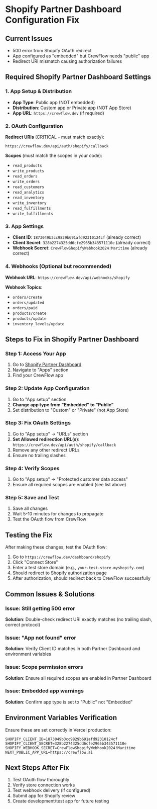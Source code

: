 # Shopify Partner Dashboard Configuration Fix

## Current Issues
- 500 error from Shopify OAuth redirect
- App configured as "embedded" but CrewFlow needs "public" app
- Redirect URI mismatch causing authorization failures

## Required Shopify Partner Dashboard Settings

### 1. App Setup & Distribution
- **App Type**: Public app (NOT embedded)
- **Distribution**: Custom app or Private app (NOT App Store)
- **App URL**: `https://crewflow.dev` (if required)

### 2. OAuth Configuration
**Redirect URIs** (CRITICAL - must match exactly):
```
https://crewflow.dev/api/auth/shopify/callback
```

**Scopes** (must match the scopes in your code):
- `read_products`
- `write_products` 
- `read_orders`
- `write_orders`
- `read_customers`
- `read_analytics`
- `read_inventory`
- `write_inventory`
- `read_fulfillments`
- `write_fulfillments`

### 3. App Settings
- **Client ID**: `1873049b3cc9829b691afd92310124cf` (already correct)
- **Client Secret**: `328b2274325dd6cfe2965b343571110e` (already correct)
- **Webhook Secret**: `CrewFlowShopifyWebhook2024!Maritime` (already correct)

### 4. Webhooks (Optional but recommended)
**Webhook URL**: `https://crewflow.dev/api/webhooks/shopify`

**Webhook Topics**:
- `orders/create`
- `orders/updated`
- `orders/paid`
- `products/create`
- `products/update`
- `inventory_levels/update`

## Steps to Fix in Shopify Partner Dashboard

### Step 1: Access Your App
1. Go to [Shopify Partner Dashboard](https://partners.shopify.com)
2. Navigate to "Apps" section
3. Find your CrewFlow app

### Step 2: Update App Configuration
1. Go to "App setup" section
2. **Change app type from "Embedded" to "Public"**
3. Set distribution to "Custom" or "Private" (not App Store)

### Step 3: Fix OAuth Settings
1. Go to "App setup" → "URLs" section
2. **Set Allowed redirection URL(s)**: `https://crewflow.dev/api/auth/shopify/callback`
3. Remove any other redirect URLs
4. Ensure no trailing slashes

### Step 4: Verify Scopes
1. Go to "App setup" → "Protected customer data access"
2. Ensure all required scopes are enabled (see list above)

### Step 5: Save and Test
1. Save all changes
2. Wait 5-10 minutes for changes to propagate
3. Test the OAuth flow from CrewFlow

## Testing the Fix

After making these changes, test the OAuth flow:

1. Go to `https://crewflow.dev/dashboard/shopify`
2. Click "Connect Store" 
3. Enter a test store domain (e.g., `your-test-store.myshopify.com`)
4. Should redirect to Shopify authorization page
5. After authorization, should redirect back to CrewFlow successfully

## Common Issues & Solutions

### Issue: Still getting 500 error
**Solution**: Double-check redirect URI exactly matches (no trailing slash, correct protocol)

### Issue: "App not found" error
**Solution**: Verify Client ID matches in both Partner Dashboard and environment variables

### Issue: Scope permission errors
**Solution**: Ensure all required scopes are enabled in Partner Dashboard

### Issue: Embedded app warnings
**Solution**: Confirm app type is set to "Public" not "Embedded"

## Environment Variables Verification

Ensure these are set correctly in Vercel production:
```
SHOPIFY_CLIENT_ID=1873049b3cc9829b691afd92310124cf
SHOPIFY_CLIENT_SECRET=328b2274325dd6cfe2965b343571110e
SHOPIFY_WEBHOOK_SECRET=CrewFlowShopifyWebhook2024!Maritime
NEXT_PUBLIC_APP_URL=https://crewflow.ai
```

## Next Steps After Fix

1. Test OAuth flow thoroughly
2. Verify store connection works
3. Test webhook delivery (if configured)
4. Submit app for Shopify review
5. Create development/test app for future testing
